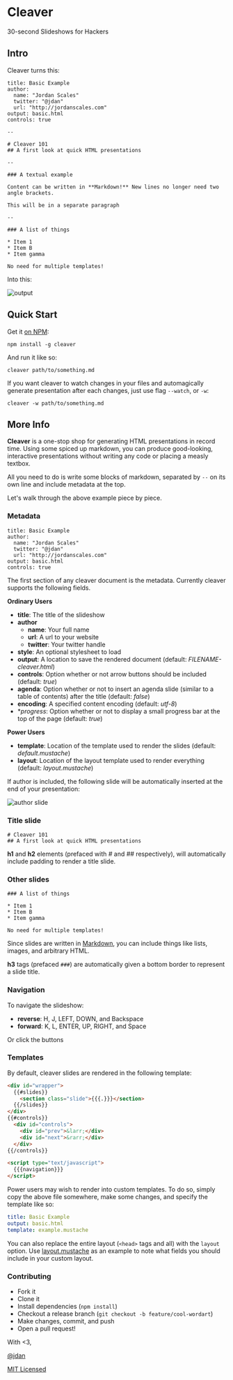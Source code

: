 # Cleaver

30-second Slideshows for Hackers

## Intro

Cleaver turns this:

    title: Basic Example
    author:
      name: "Jordan Scales"
      twitter: "@jdan"
      url: "http://jordanscales.com"
    output: basic.html
    controls: true

    --

    # Cleaver 101
    ## A first look at quick HTML presentations

    --

    ### A textual example

    Content can be written in **Markdown!** New lines no longer need two angle brackets.

    This will be in a separate paragraph

    --

    ### A list of things

    * Item 1
    * Item B
    * Item gamma

    No need for multiple templates!

Into this:

![output](https://i.cloudup.com/hHBVUtbREK.gif)

## Quick Start

Get it [on NPM](https://npmjs.org/package/cleaver):

```
npm install -g cleaver
```

And run it like so:

```
cleaver path/to/something.md
```

If you want cleaver to watch changes in your files and automagically generate presentation after each changes, just use flag `--watch`, or `-w`:

```
cleaver -w path/to/something.md
```

## More Info

**Cleaver** is a one-stop shop for generating HTML presentations in
record time. Using some spiced up markdown, you can produce
good-looking, interactive presentations without writing any code
or placing a measly textbox.

All you need to do is write some blocks of markdown, separated by `--`
on its own line and include metadata at the top.

Let's walk through the above example piece by piece.

### Metadata

    title: Basic Example
    author:
      name: "Jordan Scales"
      twitter: "@jdan"
      url: "http://jordanscales.com"
    output: basic.html
    controls: true

The first section of any cleaver document is the metadata. Currently cleaver supports
the following fields.

**Ordinary Users**

* **title**: The title of the slideshow
* **author**
    * **name**: Your full name
    * **url**: A url to your website
    * **twitter**: Your twitter handle
* **style**: An optional stylesheet to load
* **output**: A location to save the rendered document (default: *FILENAME-cleaver.html*)
* **controls**: Option whether or not arrow buttons should be included (default: *true*)
* **agenda**: Option whether or not to insert an agenda slide (similar to a table of contents) after the title (default: *false*)
* **encoding**: A specified content encoding (default: *utf-8*)
* **progress*: Option whether or not to display a small progress bar at the top of the page
(default: *true*)

**Power Users**

* **template**: Location of the template used to render the slides (default:
 *default.mustache*)
* **layout**: Location of the layout template used to render everything (default:
 *layout.mustache*)

If author is included, the following slide will be automatically inserted
at the end of your presentation:

![author slide](https://i.cloudup.com/YxgwvqVZNg-1200x1200.png)

### Title slide

    # Cleaver 101
    ## A first look at quick HTML presentations

**h1** and **h2** elements (prefaced with *#* and *##* respectively), will
automatically include padding to render a title slide.

### Other slides

    ### A list of things

    * Item 1
    * Item B
    * Item gamma

    No need for multiple templates!

Since slides are written in [Markdown](http://daringfireball.net/projects/markdown/),
you can include things like lists, images, and arbitrary HTML.

**h3** tags (prefaced `###`) are automatically given a bottom border to
represent a slide title.

### Navigation

To navigate the slideshow:

* **reverse**: H, J, LEFT, DOWN, and Backspace
* **forward**: K, L, ENTER, UP, RIGHT, and Space

Or click the buttons

### Templates

By default, cleaver slides are rendered in the following template:

```html
<div id="wrapper">
  {{#slides}}
    <section class="slide">{{{.}}}</section>
  {{/slides}}
</div>
{{#controls}}
  <div id="controls">
    <div id="prev">&larr;</div>
    <div id="next">&rarr;</div>
  </div>
{{/controls}}

<script type="text/javascript">
  {{{navigation}}}
</script>
```

Power users may wish to render into custom templates. To do so, simply copy the above file
somewhere, make some changes, and specify the template like so:

```yaml
title: Basic Example
output: basic.html
template: example.mustache
```

You can also replace the entire layout (`<head>` tags and all) with the `layout` option. Use
[layout.mustache](https://github.com/jdan/cleaver/blob/master/templates/layout.mustache) as
an example to note what fields you should include in your custom layout.

### Contributing

* Fork it
* Clone it
* Install dependencies (`npm install`)
* Checkout a release branch (`git checkout -b feature/cool-wordart`)
* Make changes, commit, and push
* Open a pull request!

With <3,

[@jdan](http://jordanscales.com)

[MIT Licensed](https://github.com/jdan/cleaver/blob/master/LICENSE)
